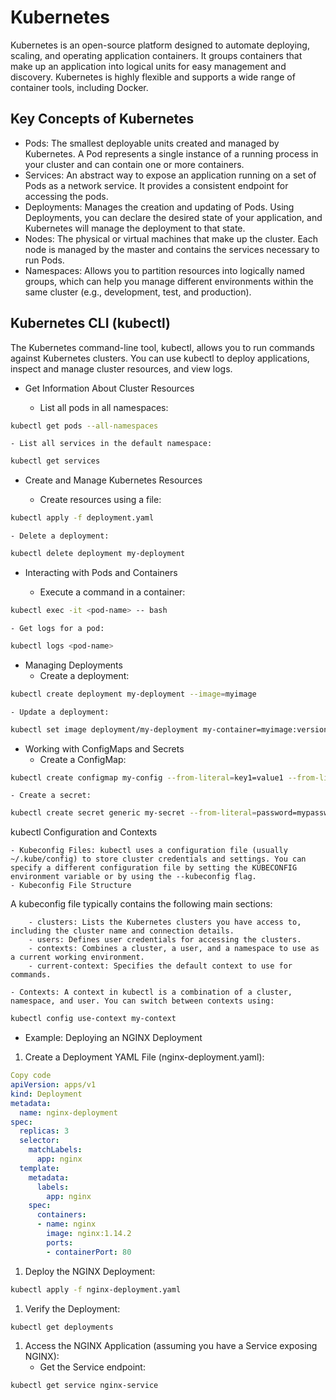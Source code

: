 # Kubernetes
Kubernetes is an open-source platform designed to automate deploying, scaling, and operating application containers. It groups containers that make up an application into logical units for easy management and discovery. Kubernetes is highly flexible and supports a wide range of container tools, including Docker.

## Key Concepts of Kubernetes
- Pods: The smallest deployable units created and managed by Kubernetes. A Pod represents a single instance of a running process in your cluster and can contain one or more containers.
- Services: An abstract way to expose an application running on a set of Pods as a network service. It provides a consistent endpoint for accessing the pods.
- Deployments: Manages the creation and updating of Pods. Using Deployments, you can declare the desired state of your application, and Kubernetes will manage the deployment to that state.
- Nodes: The physical or virtual machines that make up the cluster. Each node is managed by the master and contains the services necessary to run Pods.
- Namespaces: Allows you to partition resources into logically named groups, which can help you manage different environments within the same cluster (e.g., development, test, and production).

## Kubernetes CLI (kubectl)
The Kubernetes command-line tool, kubectl, allows you to run commands against Kubernetes clusters. You can use kubectl to deploy applications, inspect and manage cluster resources, and view logs.

- Get Information About Cluster Resources

    - List all pods in all namespaces:
```sh
kubectl get pods --all-namespaces
```
    - List all services in the default namespace:
```sh
kubectl get services
```

- Create and Manage Kubernetes Resources

    - Create resources using a file:
```sh
kubectl apply -f deployment.yaml
```
    - Delete a deployment:
```sh
kubectl delete deployment my-deployment
```

- Interacting with Pods and Containers

    - Execute a command in a container:
```sh
kubectl exec -it <pod-name> -- bash
```
    - Get logs for a pod:
```sh
kubectl logs <pod-name>
```

- Managing Deployments
    - Create a deployment:
```sh
kubectl create deployment my-deployment --image=myimage
```
    - Update a deployment:
```sh
kubectl set image deployment/my-deployment my-container=myimage:version
```

- Working with ConfigMaps and Secrets
    - Create a ConfigMap:
```sh
kubectl create configmap my-config --from-literal=key1=value1 --from-literal=key2=value2
```
    - Create a secret:
```sh
kubectl create secret generic my-secret --from-literal=password=mypassword
```
kubectl Configuration and Contexts

    - Kubeconfig Files: kubectl uses a configuration file (usually ~/.kube/config) to store cluster credentials and settings. You can specify a different configuration file by setting the KUBECONFIG environment variable or by using the --kubeconfig flag.
    - Kubeconfig File Structure
A kubeconfig file typically contains the following main sections:

        - clusters: Lists the Kubernetes clusters you have access to, including the cluster name and connection details.
        - users: Defines user credentials for accessing the clusters.
        - contexts: Combines a cluster, a user, and a namespace to use as a current working environment.
        - current-context: Specifies the default context to use for commands.

    - Contexts: A context in kubectl is a combination of a cluster, namespace, and user. You can switch between contexts using:
```sh
kubectl config use-context my-context
```

- Example: Deploying an NGINX Deployment
  
1. Create a Deployment YAML File (nginx-deployment.yaml):
```yaml
Copy code
apiVersion: apps/v1
kind: Deployment
metadata:
  name: nginx-deployment
spec:
  replicas: 3
  selector:
    matchLabels:
      app: nginx
  template:
    metadata:
      labels:
        app: nginx
    spec:
      containers:
      - name: nginx
        image: nginx:1.14.2
        ports:
        - containerPort: 80
```
1. Deploy the NGINX Deployment:
```sh
kubectl apply -f nginx-deployment.yaml
```

1. Verify the Deployment:
```sh
kubectl get deployments
```

1. Access the NGINX Application (assuming you have a Service exposing NGINX):
    - Get the Service endpoint:
```sh
kubectl get service nginx-service
```